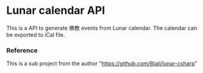 # Lunar calendar API
This is a API to generate 佛教 events from Lunar calendar. The calendar can be exported to iCal file.

### Reference
This is a sub project from the author "https://github.com/6tail/lunar-csharp"
